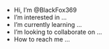 -  Hi, I’m @BlackFox369
-  I’m interested in ...
-  I’m currently learning ...
-  I’m looking to collaborate on ...
-  How to reach me ...

<!---
BlackFox369/BlackFox369 is a ✨ special ✨ repository because its `README.md` (this file) appears on your GitHub profile.
You can click the Preview link to take a look at your changes.
--->
